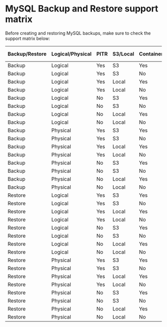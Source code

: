 # MySQL Backup and Restore support matrix

Before creating and restoring MySQL backups, make sure to check the support matrix below:

| Backup/Restore | Logical/Physical | PITR | S3/Local | Containerized | Support level| 
| -------------- | ---------------- | ---- | -------- | ------------- | --------------------------------------- | 
| Backup         | Logical          | Yes  | S3       | Yes           | <b style="color:#e36526;">No</b>                                     |          |
| Backup         | Logical          | Yes  | S3       | No            | <b style="color:#e36526;">No</b>                                      |          |
| Backup         | Logical          | Yes  | Local    | Yes           | <b style="color:#e36526;">No</b>                                    |          |
| Backup         | Logical          | Yes  | Local    | No            | <b style="color:#e36526;">No</b>                                     |          |
| Backup         | Logical          | No   | S3       | Yes           | <b style="color:#e36526;">No</b>                                     |          |
| Backup         | Logical          | No   | S3       | No            | <b style="color:#e36526;">No</b>                                     |          |
| Backup         | Logical          | No   | Local    | Yes           | <b style="color:#e36526;">No</b>                                     |          |
| Backup         | Logical          | No   | Local    | No            | <b style="color:#e36526;">No</b>                                     |          |
| Backup         | Physical         | Yes  | S3       | Yes           | <b style="color:#e36526;">No</b>                                      |          |
| Backup         | Physical         | Yes  | S3       | No            | <b style="color:#e36526;">No</b>                                     |          |
| Backup         | Physical         | Yes  | Local    | Yes           | <b style="color:#e36526;">No</b>                                     |          |
| Backup         | Physical         | Yes  | Local    | No            | <b style="color:#e36526;">No</b>                                     |          |
| Backup         | Physical         | No   | S3       | Yes           | <b style="color:#e36526;">No</b>                                      |          |
| Backup         | Physical         | No   | S3       | No            | <b style="color:#5794f2;">Full</b>                                  |          |
| Backup         | Physical         | No   | Local    | Yes           | <b style="color:#e36526;">No</b>                                     |          |
| Backup         | Physical         | No   | Local    | No            | <b style="color:#e36526;">No</b>                                     |          |
| Restore        | Logical          | Yes  | S3       | Yes           | <b style="color:#e36526;">No</b>                                    |          |
| Restore        | Logical          | Yes  | S3       | No            | <b style="color:#e36526;">No</b>                                    |          |
| Restore        | Logical          | Yes  | Local    | Yes           | <b style="color:#e36526;">No</b>                                    |          |
| Restore        | Logical          | Yes  | Local    | No            | <b style="color:#e36526;">No</b>                                      |          |
| Restore        | Logical          | No   | S3       | Yes           | <b style="color:#e36526;">No</b>                                     |          |
| Restore        | Logical          | No   | S3       | No            | <b style="color:#e36526;">No</b>                                     |          |
| Restore        | Logical          | No   | Local    | Yes           | <b style="color:#e36526;">No</b>                                      |          |
| Restore        | Logical          | No   | Local    | No            | <b style="color:#e36526;">No</b>                                    |          |
| Restore        | Physical         | Yes  | S3       | Yes           | <b style="color:#e36526;">No</b>                                    |          |
| Restore        | Physical         | Yes  | S3       | No            | <b style="color:#e36526;">No</b>                                     |          |
| Restore        | Physical         | Yes  | Local    | Yes           | <b style="color:#e36526;">No</b>                                     |          |
| Restore        | Physical         | Yes  | Local    | No            | <b style="color:#e36526;">No</b>                                     |          |
| Restore        | Physical         | No   | S3       | Yes           | <b style="color:#e36526;">No</b>                                   |          |
| Restore        | Physical         | No   | S3       | No            | <b style="color:#5794f2;">Full</b>                                    |          |
| Restore        | Physical         | No   | Local    | Yes           | <b style="color:#e36526;">No</b>                                     |          |
| Restore        | Physical         | No   | Local    | No            | <b style="color:#e36526;">No</b>                                   |